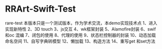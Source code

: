 # RRArt-Swift-Test
rare-test
本版本只是一个测试版本，作为学术交流，本demo实现技术点
1、进入实现新特性
2、3D touch
3、js交互
4、wk框架封装
5、Alamofire封装
6、swif 和oc 混编
7、闭包的使用
8、代理的使用
9、状态栏控制器的封装
10、动态加载命名空间
11、自写字典转模型
12、懒加载
13、构造方法
14、重写get 和set方法
